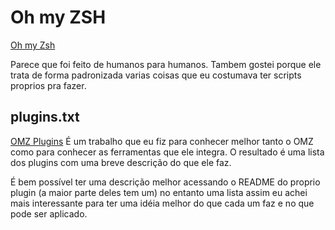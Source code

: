 # Oh my ZSH
[Oh my Zsh](https://ohmyz.sh/)

Parece que foi feito de humanos para humanos. 
Tambem gostei porque ele trata de forma padronizada varias coisas que eu costumava ter scripts proprios pra fazer.  

## plugins.txt
[OMZ Plugins](https://github.com/ohmyzsh/ohmyzsh/tree/master/plugins)
É um trabalho que eu fiz para conhecer melhor tanto o OMZ como para conhecer as ferramentas que ele integra. 
O resultado é uma lista dos plugins com uma breve descrição do que ele faz. 

É bem possível ter uma descrição melhor acessando o README do proprio plugin (a maior parte deles tem um) no entanto uma lista assim eu achei mais interessante para ter uma idéia melhor do que cada um faz e no que pode ser aplicado.
